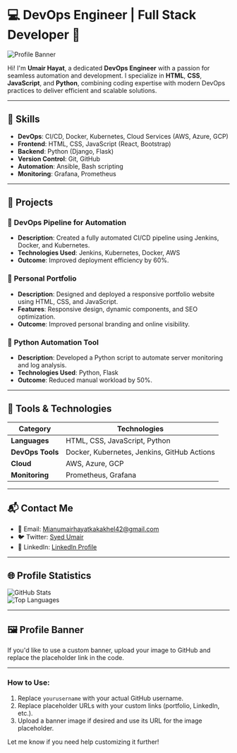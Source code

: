 # 💻 DevOps Engineer | Full Stack Developer 🚀

![Profile Banner](https://via.placeholder.com/1200x400.png?text=Welcome+to+My+GitHub+Profile)

Hi! I'm **Umair Hayat**, a dedicated **DevOps Engineer** with a passion for seamless automation and development. I specialize in **HTML**, **CSS**, **JavaScript**, and **Python**, combining coding expertise with modern DevOps practices to deliver efficient and scalable solutions.

---

## 🔧 **Skills**
- **DevOps**: CI/CD, Docker, Kubernetes, Cloud Services (AWS, Azure, GCP)
- **Frontend**: HTML, CSS, JavaScript (React, Bootstrap)
- **Backend**: Python (Django, Flask)
- **Version Control**: Git, GitHub
- **Automation**: Ansible, Bash scripting
- **Monitoring**: Grafana, Prometheus

---

## 📂 **Projects**
### 🚀 **DevOps Pipeline for Automation**
- **Description**: Created a fully automated CI/CD pipeline using Jenkins, Docker, and Kubernetes.
- **Technologies Used**: Jenkins, Kubernetes, Docker, AWS
- **Outcome**: Improved deployment efficiency by 60%.

### 🎨 **Personal Portfolio**
- **Description**: Designed and deployed a responsive portfolio website using HTML, CSS, and JavaScript.
- **Features**: Responsive design, dynamic components, and SEO optimization.
- **Outcome**: Improved personal branding and online visibility.

### 🔧 **Python Automation Tool**
- **Description**: Developed a Python script to automate server monitoring and log analysis.
- **Technologies Used**: Python, Flask
- **Outcome**: Reduced manual workload by 50%.

---

## 🌟 **Tools & Technologies**
| **Category**      | **Technologies**                            |
|-------------------|--------------------------------------------|
| **Languages**     | HTML, CSS, JavaScript, Python             |
| **DevOps Tools**  | Docker, Kubernetes, Jenkins, GitHub Actions |
| **Cloud**         | AWS, Azure, GCP                           |
| **Monitoring**    | Prometheus, Grafana                       |

---

## 📬 **Contact Me**
- 📧 Email: [Mianumairhayatkakakhel42@gmail.com](mailto:Mianumairhayatkakakhel42@gmail.com)
- 🐦 Twitter: [Syed Umair](https://twitter.com/SyedUmair)
- 💼 LinkedIn: [LinkedIn Profile](https://linkedin.com/in/SYEDUMAIR001)

---

## 🌐 **Profile Statistics**

![GitHub Stats](https://github-readme-stats.vercel.app/api?username=yourusername&show_icons=true&theme=radical)  
![Top Languages](https://github-readme-stats.vercel.app/api/top-langs/?username=yourusername&layout=compact&theme=radical)

---

## 🖼️ **Profile Banner**
If you'd like to use a custom banner, upload your image to GitHub and replace the placeholder link in the code.

---

### How to Use:
1. Replace `yourusername` with your actual GitHub username.
2. Replace placeholder URLs with your custom links (portfolio, LinkedIn, etc.).
3. Upload a banner image if desired and use its URL for the image placeholder.

Let me know if you need help customizing it further!
